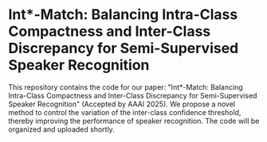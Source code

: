 # Int*-Match: Balancing Intra-Class Compactness and Inter-Class Discrepancy for Semi-Supervised Speaker Recognition
This repository contains the code for our paper: "Int*-Match: Balancing Intra-Class Compactness and Inter-Class Discrepancy for Semi-Supervised Speaker Recognition" (Accepted by AAAI 2025). We propose a novel method to control the variation of the inter-class confidence threshold, thereby improving the performance of speaker recognition. The code will be organized and uploaded shortly.
